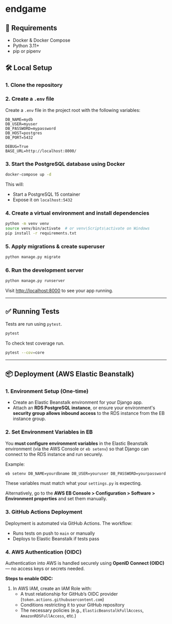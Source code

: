 # endgame

## 🧰 Requirements

- Docker & Docker Compose
- Python 3.11+
- pip or pipenv

## 🛠️ Local Setup

### 1. Clone the repository

### 2. Create a `.env` file

Create a `.env` file in the project root with the following variables:

```env
DB_NAME=mydb
DB_USER=myuser
DB_PASSWORD=mypassword
DB_HOST=postgres
DB_PORT=5432

DEBUG=True
BASE_URL=http://localhost:8000/
```

### 3. Start the PostgreSQL database using Docker

```bash
docker-compose up -d
```

This will:

- Start a PostgreSQL 15 container
- Expose it on `localhost:5432`

### 4. Create a virtual environment and install dependencies

```bash
python -m venv venv
source venv/bin/activate  # or venv\Scripts\activate on Windows
pip install -r requirements.txt
```

### 5. Apply migrations & create superuser

```bash
python manage.py migrate
```

### 6. Run the development server

```bash
python manage.py runserver
```

Visit [http://localhost:8000](http://localhost:8000) to see your app running.

---

## ✅ Running Tests

Tests are run using `pytest`.

```bash
pytest
```
To check test coverage run.

```bash
pytest --cov=core
```

---

## 📦 Deployment (AWS Elastic Beanstalk)

### 1. Environment Setup (One-time)

- Create an Elastic Beanstalk environment for your Django app.
- Attach an **RDS PostgreSQL instance**, or ensure your environment's **security group allows inbound access** to the RDS instance from the EB instance group.


### 2. Set Environment Variables in EB

You **must configure environment variables** in the Elastic Beanstalk environment (via the AWS Console or `eb setenv`) so that Django can connect to the RDS instance and run securely.

Example:

```bash
eb setenv DB_NAME=yourdbname DB_USER=youruser DB_PASSWORD=yourpassword DB_HOST=yourdbhost DEBUG=False
```

These variables must match what your `settings.py` is expecting.

Alternatively, go to the **AWS EB Console > Configuration > Software > Environment properties** and set them manually.

### 3. GitHub Actions Deployment

Deployment is automated via GitHub Actions. The workflow:

- Runs tests on push to `main` or manually
- Deploys to Elastic Beanstalk if tests pass

### 4. AWS Authentication (OIDC)

Authentication into AWS is handled securely using **OpenID Connect (OIDC)** — no access keys or secrets needed.

**Steps to enable OIDC:**

1. In AWS IAM, create an IAM Role with:
   - A trust relationship for GitHub’s OIDC provider (`token.actions.githubusercontent.com`)
   - Conditions restricting it to your GitHub repository
   - The necessary policies (e.g., `ElasticBeanstalkFullAccess`, `AmazonRDSFullAccess`, etc.)

